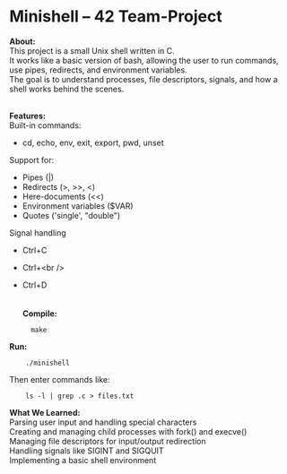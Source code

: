 # Minishell – 42 Team-Project
**About:**<br />
This project is a small Unix shell written in C.<br />
It works like a basic version of bash, allowing the user to run commands, use pipes, redirects, and environment variables.<br />
The goal is to understand processes, file descriptors, signals, and how a shell works behind the scenes.
<br/><br/>

**Features:**<br />
Built-in commands:<br />
- cd, echo, env, exit, export, pwd, unset<br />

Support for:
- Pipes (|)<br />
- Redirects (>, >>, <)<br />
- Here-documents (<<)<br />
- Environment variables ($VAR)<br />
- Quotes ('single', "double")<br />

Signal handling
- Ctrl+C<br />
- Ctrl+\<br />
- Ctrl+D<br />
<br/><br/>
**Compile:**

        make

**Run:**

        ./minishell

Then enter commands like:

        ls -l | grep .c > files.txt

**What We Learned:**<br />
    Parsing user input and handling special characters<br />
    Creating and managing child processes with fork() and execve()<br />
    Managing file descriptors for input/output redirection<br />
    Handling signals like SIGINT and SIGQUIT<br />
    Implementing a basic shell environment
